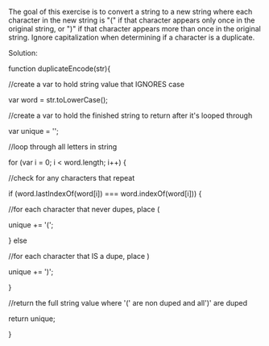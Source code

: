 The goal of this exercise is to convert a string to a new string where each character in the new string is "(" if that character appears only once in the original string, or ")" if that character appears more than once in the original string. Ignore capitalization when determining if a character is a duplicate.

Solution:

function duplicateEncode(str){

//create a var to hold string value that IGNORES case

var word = str.toLowerCase();

//create a var to hold the finished string to return after it's looped through

var unique = '';

//loop through all letters in string

for (var i = 0; i < word.length; i++) {

//check for any characters that repeat

if (word.lastIndexOf(word[i]) === word.indexOf(word[i])) {

//for each character that never dupes, place (

unique += '(';

} else

//for each character that IS a dupe, place )

unique += ')';

}

//return the full string value where '(' are non duped and all')' are duped

return unique;


}